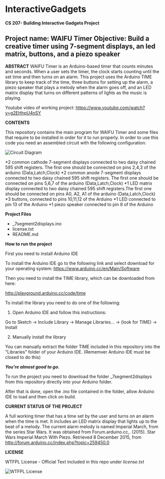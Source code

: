 # InteractiveGadgets
**CS 207- Building Interactive Gadgets Project**

Project name: WAIFU Timer
Objective: Build a creative timer using 7-segment displays, an led matrix, buttons, and a piezo speaker
---

**ABSTRACT**
WAIFU Timer is an Arduino-based timer that counts minutes and seconds. When a user sets the timer, the clock starts counting until the set time and then turns on an alarm. This project uses the Arduino TIME library to keep track of the time, three buttons for setting up the alarm, a piezo speaker that plays a melody when the alarm goes off, and an LED matrix display that turns on different patterns of lights as the music is playing.

Youtube video of working project: https://www.youtube.com/watch?v=g2EHhpU4nSY

**CONTENTS**

This repository contains the main program for WAIFU Timer and some files that require to be installed in order for it to run properly.
In order to use this code you need an assembled circuit with the following configuration:

![Circuit Diagram](http://41.media.tumblr.com/06e87693569d048489fe0325bf053026/tumblr_nz0wa3muqY1qbngy8o1_500.jpg)


*2 common cathode 7-segment displays connected to two daisy chained 595 shift registers. The first one should be connected on pins 2,4,3 of the arduino (Data,Latch,Clock)
*2 common anode 7-segment displays connected to two daisy chained 595 shift registers. The first one should be connected on pins 5,6,7 of the arduino (Data,Latch,Clock)
*1 LED matrix display connected to two daisy chained 595 shift registers.The first one should be connected on pins A0, A2, A1 of the arduino (Data,Latch,Clock)
*3 buttons, connected to pins 10,11,12 of the Arduino
*1 LED connected to pin 13 of the Arduino
*1 piezo speaker connected to pin 8 of the Arduino
   
**Project Files**

* _7segment2displays.ino
* license.txt
* README.md

**How to run the project**

First you need to install Arduino IDE

To install the Arduino IDE go to the following link and select download for your operating system:
https://www.arduino.cc/en/Main/Software

Then you need to install the TIME library, which can be downloaded from here:

http://playground.arduino.cc/code/time

To install the library you need to do one of the following:

1. Open Arduino IDE and follow this instructions:

Go to Sketch -> Include Library -> Manage Libraries... -> (look for TIME) -> Install

2. Manually install the library

You can manually extract the folder TIME included in this repository into the "Libraries" folder of your Arduino IDE. (Rememver Arduino IDE must be closed to do this)

**_You're almost good to go._**

To run the project you need to download the folder _7segment2displays from this repository directly into your Arduino folder.

After that is done, open the .ino file contained in the folder, allow Arduino IDE to load and then click on build.


**CURRENT STATUS OF THE PROJECT**

A full working timer that has a time set by the user and turns on an alarm when the time is met. It includes an LED matrix display that lights up to the beat of a melody.
The current alarm melody is named Imperial March, from the series Star Wars. It was obtained from Forum.arduino.cc,. (2015). Star Wars Imperial March With Piezo. Retrieved 8 December 2015, from http://forum.arduino.cc/index.php?topic=259450.0


**LICENSE**

WTFPL License - Official Text included in this repo under _license.txt_

![WTFPL License](http://www.wtfpl.net/wp-content/uploads/2012/12/logo-220x1601.png)





